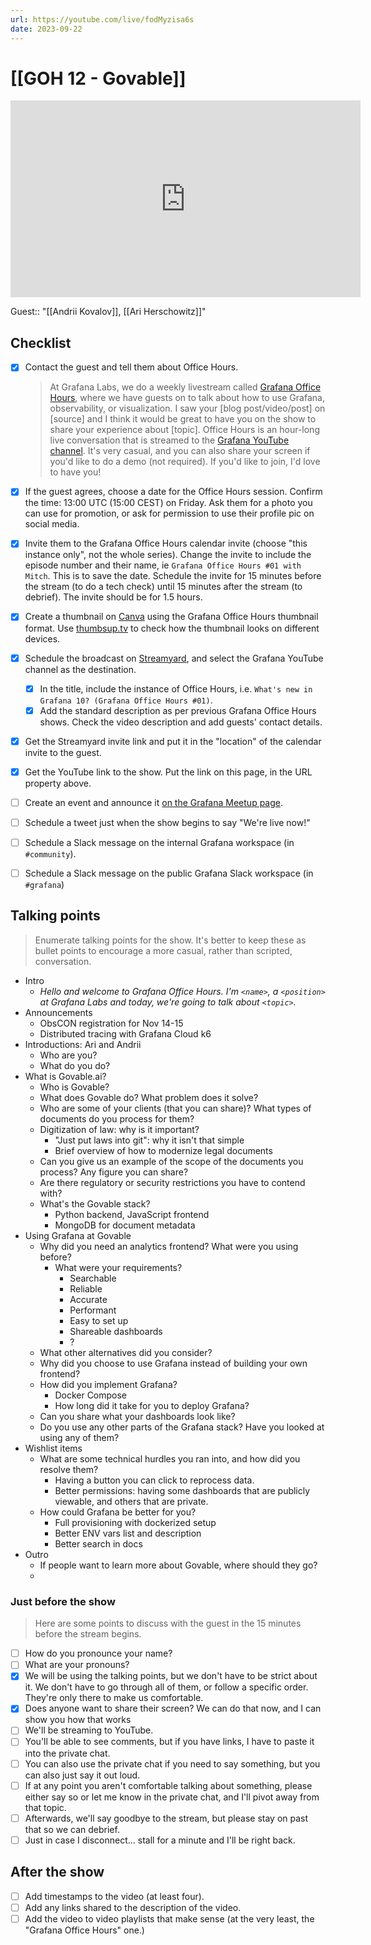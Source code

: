 ```yaml
---
url: https://youtube.com/live/fodMyzisa6s
date: 2023-09-22
---
```

# [[GOH 12 - Govable]]

<iframe width="560" height="315" src="https://www.youtube.com/embed/" title="YouTube video player" frameborder="0" allow="accelerometer; autoplay; clipboard-write; encrypted-media; gyroscope; picture-in-picture" allowfullscreen></iframe>

Guest:: "[[Andrii Kovalov]], [[Ari Herschowitz]]"

## Checklist

- [x] Contact the guest and tell them about Office Hours.
	> At Grafana Labs, we do a weekly livestream called [Grafana Office Hours](https://www.youtube.com/watch?v=uk7NoagbJ28&list=PLDGkOdUX1Ujrrse-cdj20RRah9hyHdxBu), where we have guests on to talk about how to use Grafana, observability, or visualization. I saw your [blog post/video/post] on [source] and I think it would be great to have you on the show to share your experience about [topic].
	Office Hours is an hour-long live conversation that is streamed to the [Grafana YouTube channel](https://youtube.com/@grafana). It's very casual, and you can also share your screen if you'd like to do a demo (not required). If you'd like to join, I'd love to have you! 
- [x] If the guest agrees, choose a date for the Office Hours session. Confirm the time: 13:00 UTC (15:00 CEST) on Friday. Ask them for a photo you can use for promotion, or ask for permission to use their profile pic on social media.
- [x] Invite them to the Grafana Office Hours calendar invite (choose "this instance only", not the whole series). Change the invite to include the episode number and their name, ie `Grafana Office Hours #01 with Mitch`. This is to save the date. Schedule the invite for 15 minutes before the stream (to do a tech check) until 15 minutes after the stream (to debrief). The invite should be for 1.5 hours.
- [x] Create a thumbnail on [Canva](https://canva.com) using the Grafana Office Hours thumbnail format. Use [thumbsup.tv](https://thumbsup.tv) to check how the thumbnail looks on different devices.
- [x] Schedule the broadcast on [Streamyard](https://streamyard.com), and select the Grafana YouTube channel as the destination.
	- [x] In the title, include the instance of Office Hours, i.e. `What's new in Grafana 10? (Grafana Office Hours #01)`.
	- [x] Add the standard description as per previous Grafana Office Hours shows. Check the video description and add guests' contact details.
- [x] Get the Streamyard invite link and put it in the "location" of the calendar invite to the guest.
- [x] Get the YouTube link to the show. Put the link on this page, in the URL property above.
- [ ] Create an event and announce it [on the Grafana Meetup page](https://www.meetup.com/grafana-friends-virtual-meetup-group/).
- [ ] Schedule a tweet just when the show begins to say "We're live now!"
- [ ] Schedule a Slack message on the internal Grafana workspace (in `#community`).
- [ ] Schedule a Slack message on the public Grafana Slack workspace (in `#grafana`)


## Talking points

> Enumerate talking points for the show. It's better to keep these as bullet points to encourage a more casual, rather than scripted, conversation.

- Intro
	- *Hello and welcome to Grafana Office Hours. I'm `<name>`, a `<position>` at Grafana Labs and today, we're going to talk about `<topic>`.*
- Announcements
	- ObsCON registration for Nov 14-15
	- Distributed tracing with Grafana Cloud k6
- Introductions: Ari and Andrii
	- Who are you?
	- What do you do?
- What is Govable.ai?
	- Who is Govable?
	- What does Govable do? What problem does it solve?
	- Who are some of your clients (that you can share)? What types of documents do you process for them?
	- Digitization of law: why is it important?
		- "Just put laws into git": why it isn't that simple
		- Brief overview of how to modernize legal documents
	- Can you give us an example of the scope of the documents you process? Any figure you can share?
	- Are there regulatory or security restrictions you have to contend with?
	- What's the Govable stack?
		- Python backend, JavaScript frontend
		- MongoDB for document metadata
- Using Grafana at Govable
	- Why did you need an analytics frontend? What were you using before?
		- What were your requirements?
			- Searchable
			- Reliable
			- Accurate
			- Performant
			- Easy to set up
			- Shareable dashboards
			- ?
	- What other alternatives did you consider?
	- Why did you choose to use Grafana instead of building your own frontend?
	- How did you implement Grafana?
		- Docker Compose
		- How long did it take for you to deploy Grafana?
	- Can you share what your dashboards look like?
	- Do you use any other parts of the Grafana stack? Have you looked at using any of them?
- Wishlist items
	- What are some technical hurdles you ran into, and how did you resolve them?
		- Having a button you can click to reprocess data.
		- Better permissions: having some dashboards that are publicly viewable, and others that are private.
	- How could Grafana be better for you?
		- Full provisioning with dockerized setup
		- Better ENV vars list and description
		- Better search in docs
- Outro
	- If people want to learn more about Govable, where should they go?
	- 

### Just before the show

> Here are some points to discuss with the guest in the 15 minutes before the stream begins.

- [ ] How do you pronounce your name?
- [ ] What are your pronouns?
- [x] We will be using the talking points, but we don't have to be strict about it. We don't have to go through all of them, or follow a specific order. They're only there to make us comfortable.
- [x] Does anyone want to share their screen? We can do that now, and I can show you how that works
- [ ] We'll be streaming to YouTube.
- [ ] You'll be able to see comments, but if you have links, I have to paste it into the private chat.
- [ ] You can also use the private chat if you need to say something, but you can also just say it out loud.
- [ ] If at any point you aren't comfortable talking about something, please either say so or let me know in the private chat, and I'll pivot away from that topic.
- [ ] Afterwards, we'll say goodbye to the stream, but please stay on past that so we can debrief.
- [ ] Just in case I disconnect... stall for a minute and I'll be right back.

## After the show

- [ ] Add timestamps to the video (at least four).
- [ ] Add any links shared to the description of the video.
- [ ] Add the video to video playlists that make sense (at the very least, the "Grafana Office Hours" one.)